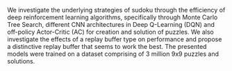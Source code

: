 We investigate the underlying strategies of sudoku through
the efficiency of deep reinforcement learning algorithms,
specifically through Monte Carlo Tree Search, different CNN
architectures in Deep Q-Learning (DQN) and off-policy
Actor-Critic (AC) for creation and solution of puzzles. We
also investigate the effects of a replay buffer type on
performance and propose a distinctive replay buffer that
seems to work the best. The presented models were trained
on a dataset comprising of 3 million 9x9 puzzles and solutions. 
